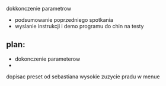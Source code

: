 dokkonczenie parametrow
- podsumowanie poprzedniego spotkania
- wyslanie instrukcji i demo programu do chin na testy

plan:
- 
- dokonczenie parameterow
- 

dopisac
preset od sebastiana
wysokie zuzycie pradu w menue